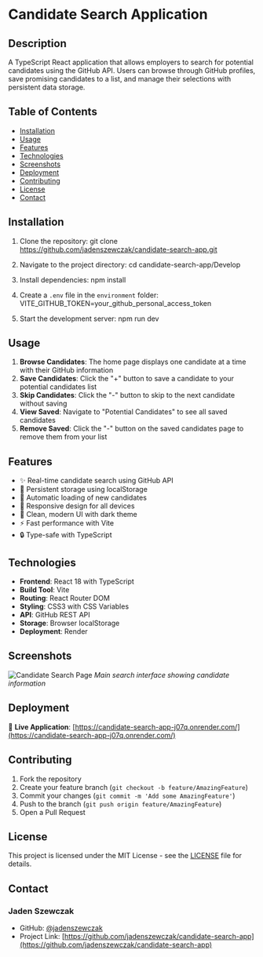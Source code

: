 # Candidate Search Application

## Description

A TypeScript React application that allows employers to search for potential candidates using the GitHub API. Users can browse through GitHub profiles, save promising candidates to a list, and manage their selections with persistent data storage.

## Table of Contents

- [Installation](#installation)
- [Usage](#usage)
- [Features](#features)
- [Technologies](#technologies)
- [Screenshots](#screenshots)
- [Deployment](#deployment)
- [Contributing](#contributing)
- [License](#license)
- [Contact](#contact)

## Installation

1. Clone the repository:
   git clone <https://github.com/jadenszewczak/candidate-search-app.git>

2. Navigate to the project directory:
   cd candidate-search-app/Develop

3. Install dependencies:
   npm install

4. Create a `.env` file in the `environment` folder:
   VITE_GITHUB_TOKEN=your_github_personal_access_token

5. Start the development server:
   npm run dev

## Usage

1. **Browse Candidates**: The home page displays one candidate at a time with their GitHub information
2. **Save Candidates**: Click the "+" button to save a candidate to your potential candidates list
3. **Skip Candidates**: Click the "-" button to skip to the next candidate without saving
4. **View Saved**: Navigate to "Potential Candidates" to see all saved candidates
5. **Remove Saved**: Click the "-" button on the saved candidates page to remove them from your list

## Features

- ✨ Real-time candidate search using GitHub API
- 💾 Persistent storage using localStorage
- 🔄 Automatic loading of new candidates
- 📱 Responsive design for all devices
- 🎨 Clean, modern UI with dark theme
- ⚡ Fast performance with Vite
- 🔒 Type-safe with TypeScript

## Technologies

- **Frontend**: React 18 with TypeScript
- **Build Tool**: Vite
- **Routing**: React Router DOM
- **Styling**: CSS3 with CSS Variables
- **API**: GitHub REST API
- **Storage**: Browser localStorage
- **Deployment**: Render

## Screenshots

![Candidate Search Page](Develop\src\assets\candidatesearch.png)
_Main search interface showing candidate information_

## Deployment

🚀 **Live Application**: [https://candidate-search-app-j07q.onrender.com/](https://candidate-search-app-j07q.onrender.com/)

## Contributing

1. Fork the repository
2. Create your feature branch (`git checkout -b feature/AmazingFeature`)
3. Commit your changes (`git commit -m 'Add some AmazingFeature'`)
4. Push to the branch (`git push origin feature/AmazingFeature`)
5. Open a Pull Request

## License

This project is licensed under the MIT License - see the [LICENSE](LICENSE) file for details.

## Contact

### Jaden Szewczak

- GitHub: [@jadenszewczak](https://github.com/jadenszewczak)
- Project Link: [https://github.com/jadenszewczak/candidate-search-app](https://github.com/jadenszewczak/candidate-search-app)
